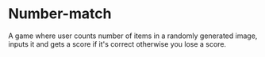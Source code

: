 # Number-match

A game where user counts number of items in a randomly generated image, inputs it and gets a score if it's correct otherwise you lose a score.

